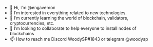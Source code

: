 - 👋 Hi, I’m @engavemon
- 👀 I’m interested in everything related to new technologies.
- 🌱 I’m currently learning the world of blockchain, validators, cryptocurrencies, etc.
- 💞️ I’m looking to collaborate to help everyone to install nodes of blockchains
- 📫 How to reach me Discord WoodySP#1843 or telegram @woodysp

<!---
engavemon/engavemon is a ✨ special ✨ repository because its `README.md` (this file) appears on your GitHub profile.
You can click the Preview link to take a look at your changes.
--->
